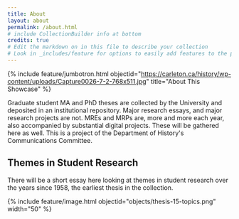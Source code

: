 ```yaml
---
title: About
layout: about
permalink: /about.html
# include CollectionBuilder info at bottom
credits: true
# Edit the markdown on in this file to describe your collection
# Look in _includes/feature for options to easily add features to the page
---
```


{% include feature/jumbotron.html objectid="https://carleton.ca/history/wp-content/uploads/Capture0026-7-2-768x511.jpg" title="About This Showcase"  %}

Graduate student MA and PhD theses are collected by the University and deposited in an institutional repository. Major research essays, and major research projects are not. MREs and MRPs are, more and more each year, also accompanied by substantial digital projects. These will be gathered here as well. This is a project of the Department of History's Communications Committee.

## Themes in Student Research

There will be a short essay here looking at themes in student research over the years since 1958, the earliest thesis in the collection.

{% include feature/image.html objectid="objects/thesis-15-topics.png" width="50" %}





